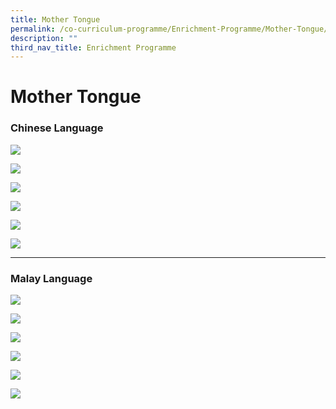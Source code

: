 ```yaml
---
title: Mother Tongue
permalink: /co-curriculum-programme/Enrichment-Programme/Mother-Tongue/permalink/
description: ""
third_nav_title: Enrichment Programme
---
```

Mother Tongue
=============

### **Chinese Language**


![](/images/Chinese.png)

![](/images/Chinese2.png)

![](/images/Chinese3.png)

![](/images/Chinese4.png)

![](/images/Chinese5.png)

![](/images/Chinese6.png)

------

### **Malay Language**

![](/images/Malay.png)

![](/images/Malay2.png)

![](/images/Malay3.png)

![](/images/Malay4.png)

![](/images/Malay5.png)

![](/images/Malay6.png)